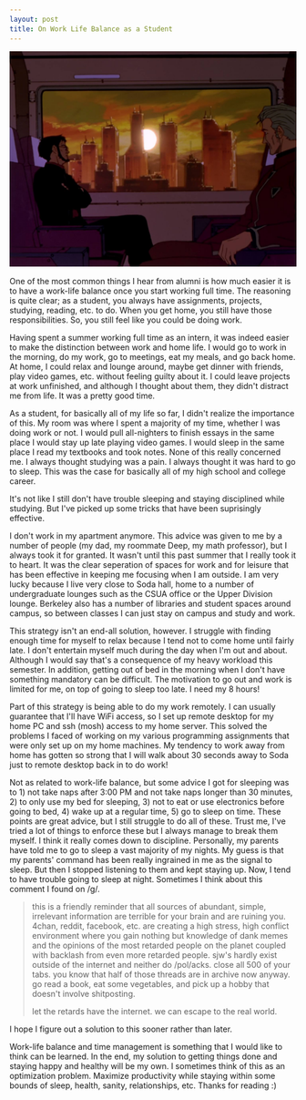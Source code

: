 ```yaml
---
layout: post
title: On Work Life Balance as a Student
---
```


![](assets/images/41714717_711307595898366_7540622477555138560_n.jpg)


One of the most common things I hear from alumni is how much easier it is to have a work-life balance once you start working full time. The reasoning is quite clear; as a student, you always have assignments, projects, studying, reading, etc. to do. When you get home, you still have those responsibilities. So, you still feel like you could be doing work.

Having spent a summer working full time as an intern, it was indeed easier to make the distinction between work and home life. I would go to work in the morning, do my work, go to meetings, eat my meals, and go back home. At home, I could relax and lounge around, maybe get dinner with friends, play video games, etc. without feeling guilty about it. I could leave projects at work unfinished, and although I thought about them, they didn't distract me from life. It was a pretty good time.

As a student, for basically all of my life so far, I didn't realize the importance of this. My room was where I spent a majority of my time, whether I was doing work or not. I would pull all-nighters to finish essays in the same place I would stay up late playing video games. I would sleep in the same place I read my textbooks and took notes. None of this really concerned me. I always thought studying was a pain. I always thought it was hard to go to sleep. This was the case for basically all of my high school and college career.

It's not like I still don't have trouble sleeping and staying disciplined while studying. But I've picked up some tricks that have been suprisingly effective.

I don't work in my apartment anymore. This advice was given to me by a number of people (my dad, my roommate Deep, my math professor), but I always took it for granted. It wasn't until this past summer that I really took it to heart. It was the clear seperation of spaces for work and for leisure that has been effective in  keeping me focusing when I am outside. I am very lucky because I live very close to Soda hall, home to a number of undergraduate lounges such as the CSUA office or the Upper Division lounge. Berkeley also has a number of libraries and student spaces around campus, so between classes I can just stay on campus and study and work.

This strategy isn't an end-all solution, however. I struggle with finding enough time for myself to relax because I tend not to come home until fairly late. I don't entertain myself much during the day when I'm out and about. Although I would say that's a consequence of my heavy workload this semester. In addition, getting out of bed in the morning when I don't have something mandatory can be difficult. The motivation to go out and work is limited for me, on top of going to sleep too late. I need my 8 hours!

Part of this strategy is being able to do my work remotely. I can usually guarantee that I'll have WiFi access, so I set up remote desktop for my home PC and ssh (mosh) access to my home server. This solved the problems I faced of working on my various programming assignments that were only set up on my home machines. My tendency to work away from home has gotten so strong that I will walk about 30 seconds away to Soda just to remote desktop back in to do work!

Not as related to work-life balance, but some advice I got for sleeping was to 1) not take naps after 3:00 PM and not take naps longer than 30 minutes, 2) to only use my bed for sleeping, 3) not to eat or use electronics before going to bed, 4) wake up at a regular time, 5) go to sleep on time. These points are great advice, but I still struggle to do all of these. Trust me, I've tried a lot of things to enforce these but I always manage to break them myself. I think it really comes down to discipline. Personally, my parents have told me to go to sleep a vast majority of my nights. My guess is that my parents' command has been really ingrained in me as the signal to sleep. But then I stopped listening to them and kept staying up. Now, I tend to have trouble going to sleep at night. Sometimes I think about this comment I found on /g/.

> this is a friendly reminder that all sources of abundant, simple, irrelevant information are terrible for your brain and are ruining you. 4chan, reddit, facebook, etc. are creating a high stress, high conflict environment where you gain nothing but knowledge of dank memes and the opinions of the most retarded people on the planet coupled with backlash from even more retarded people. sjw's hardly exist outside of the internet and neither do /pol/acks. close all 500 of your tabs. you know that half of those threads are in archive now anyway. go read a book, eat some vegetables, and pick up a hobby that doesn't involve shitposting.
>
> let the retards have the internet. we can escape to the real world.

I hope I figure out a solution to this sooner rather than later.

Work-life balance and time management is something that I would like to think can be learned. In the end, my solution to getting things done and staying happy and healthy will be my own. I sometimes think of this as an optimization problem. Maximize productivity while staying within some bounds of sleep, health, sanity, relationships, etc. Thanks for reading :)
